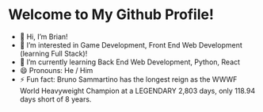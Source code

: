 # Welcome to My Github Profile!
- 👋 Hi, I’m Brian!
- 👀 I’m interested in Game Development, Front End Web Development (learning Full Stack)!
- 🌱 I’m currently learning Back End Web Development, Python, React
- 😄 Pronouns: He / Him
- ⚡ Fun fact: Bruno Sammartino has the longest reign as the WWWF World Heavyweight Champion at a LEGENDARY 2,803 days, only 118.94 days short of 8 years.

<!---
therealthrithral/therealthrithral is a ✨ special ✨ repository because its `README.md` (this file) appears on your GitHub profile.
You can click the Preview link to take a look at your changes.
--->
